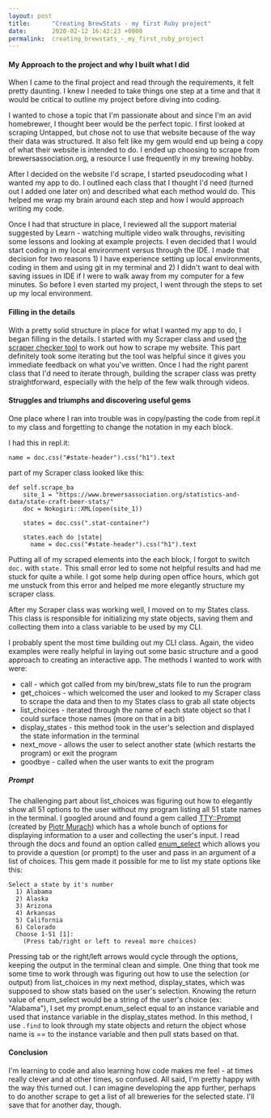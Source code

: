 ```yaml
---
layout: post
title:      "Creating BrewStats - my first Ruby project"
date:       2020-02-12 16:42:23 +0000
permalink:  creating_brewstats_-_my_first_ruby_project
---
```



#### My Approach to the project and why I built what I did

When I came to the final project and read through the requirements, it felt pretty daunting. I knew I needed to take things one step at a time and that it would be critical to outline my project before diving into coding.

I wanted to chose a topic that I'm passionate about and since I'm an avid homebrewer, I thought beer would be the perfect topic. I first looked at scraping Untapped, but chose not to use that website because of the way their data was structured. It also felt like my gem would end up being a copy of what their website is intended to do. I ended up choosing to scrape from brewersassociation.org, a resource I use frequently in my brewing hobby.

After I decided on the website I'd scrape, I started pseudocoding what I wanted my app to do. I outlined each class that I thought I'd need (turned out I added one later on) and described what each method would do. This helped me wrap my brain around each step and how I would approach writing my code.

Once I had that structure in place, I reviewed all the support material suggested by Learn - watching multiple video walk throughs, revisiting some lessons and looking at example projects. I even decided that I would start coding in my local environment versus through the IDE. I made that decision for two reasons 1) I have experience setting up local environments, coding in them and using git in my terminal and 2) I didn't want to deal with saving issues in IDE if I were to walk away from my computer for a few minutes. So before I even started my project, I went through the steps to set up my local environment. 

#### Filling in the details

With a pretty solid structure in place for what I wanted my app to do, I began filling in the details. I started with my Scraper class and used [the scraper checker tool](https://repl.it/@TheGingertonic/ScraperChecker) to work out how to scrape my website. This part definitely took some iterating but the tool was helpful since it gives you immediate feedback on what you've written. Once I had the right parent class that I'd need to iterate through, building the scraper class was pretty straightforward, especially with the help of the few walk through videos. 


#### Struggles and triumphs and discovering useful gems
One place where I ran into trouble was in copy/pasting the code from repl.it to my class and forgetting to change the notation in my each block. 

I had this in repl.it:

```
name = doc.css("#state-header").css("h1").text
```

part of my Scraper class looked like this:

```
def self.scrape_ba
    site_1 = "https://www.brewersassociation.org/statistics-and-data/state-craft-beer-stats/"
    doc = Nokogiri::XML(open(site_1))

    states = doc.css(".stat-container")

    states.each do |state|
      name = doc.css("#state-header").css("h1").text
```

Putting all of my scraped elements into the each block, I forgot to switch `doc.` with `state.` This small error led to some not helpful results and had me stuck for quite a while. I got some help during open office hours, which got me unstuck from this error and helped me more elegantly structure my scraper class.

After my Scraper class was working well, I moved on to my States class. This class is responsible for initializing my state objects, saving them and collecting them into a class variable to be used by my CLI.


I probably spent the most time building out my CLI class. Again, the video examples were really helpful in laying out some basic structure and a good approach to creating an interactive app. The methods I wanted to work with were: 
* call - which got called from my bin/brew_stats file to run the program
* get_choices - which welcomed the user and looked to my Scraper class to scrape the data and then to my States class to grab all state objects
* list_choices - iterated through the name of each state object so that I could surface those names (more on that in a bit)
* display_states - this method took in the user's selection and displayed the state information in the terminal
* next_move - allows the user to select another state (which restarts the program) or exit the program
* goodbye - called when the user wants to exit the program

##### Prompt

The challenging part about list_choices was figuring out how to elegantly show all 51 options to the user without my program listing all 51 state names in the terminal. I googled around and found a gem called [TTY::Prompt](https://github.com/piotrmurach/tty-prompt) (created by [Piotr Murach](https://github.com/piotrmurach)) which has a whole bunch of options for displaying information to a user and collecting the user's input. I read through the docs and found an option called [enum_select](https://github.com/piotrmurach/tty-prompt#264-enum_select) which allows you to provide a question (or prompt) to the user and pass in an argument of a list of choices. This gem made it possible for me to list my state options like this:

```
Select a state by it's number 
  1) Alabama
  2) Alaska
  3) Arizona
  4) Arkansas
  5) California
  6) Colorado
  Choose 1-51 [1]:
	(Press tab/right or left to reveal more choices)
```

Pressing tab or the right/left arrows would cycle through the options, keeping the output in the terminal clean and simple. One thing that took me some time to work through was figuring out how to use the selection (or output) from list_choices in my next method, display_states, which was supposed to show stats based on the user's selection. Knowing the return value of enum_select would be a string of the user's choice (ex: "Alabama"), I set my prompt.enum_select equal to an instance variable and used that instance variable in the display_states method. In this method, I use `.find` to look through my state objects and return the object whose name is == to the instance variable and then pull stats based on that.

#### Conclusion

I'm learning to code and also learning how code makes me feel - at times really clever and at other times, so confused. All said, I'm pretty happy with the way this turned out. I can imagine developing the app further, perhaps to do another scrape to get a list of all breweries for the selected state. I'll save that for another day, though.






